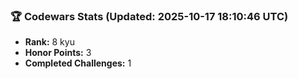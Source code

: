 ### 🏆 Codewars Stats (Updated: 2025-10-17 18:10:46 UTC)

- **Rank:** 8 kyu
- **Honor Points:** 3
- **Completed Challenges:** 1
